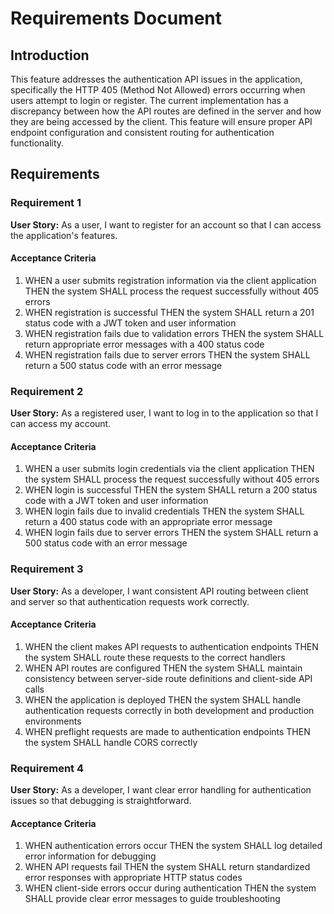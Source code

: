 # Requirements Document

## Introduction

This feature addresses the authentication API issues in the application, specifically the HTTP 405 (Method Not Allowed) errors occurring when users attempt to login or register. The current implementation has a discrepancy between how the API routes are defined in the server and how they are being accessed by the client. This feature will ensure proper API endpoint configuration and consistent routing for authentication functionality.

## Requirements

### Requirement 1

**User Story:** As a user, I want to register for an account so that I can access the application's features.

#### Acceptance Criteria

1. WHEN a user submits registration information via the client application THEN the system SHALL process the request successfully without 405 errors
2. WHEN registration is successful THEN the system SHALL return a 201 status code with a JWT token and user information
3. WHEN registration fails due to validation errors THEN the system SHALL return appropriate error messages with a 400 status code
4. WHEN registration fails due to server errors THEN the system SHALL return a 500 status code with an error message

### Requirement 2

**User Story:** As a registered user, I want to log in to the application so that I can access my account.

#### Acceptance Criteria

1. WHEN a user submits login credentials via the client application THEN the system SHALL process the request successfully without 405 errors
2. WHEN login is successful THEN the system SHALL return a 200 status code with a JWT token and user information
3. WHEN login fails due to invalid credentials THEN the system SHALL return a 400 status code with an appropriate error message
4. WHEN login fails due to server errors THEN the system SHALL return a 500 status code with an error message

### Requirement 3

**User Story:** As a developer, I want consistent API routing between client and server so that authentication requests work correctly.

#### Acceptance Criteria

1. WHEN the client makes API requests to authentication endpoints THEN the system SHALL route these requests to the correct handlers
2. WHEN API routes are configured THEN the system SHALL maintain consistency between server-side route definitions and client-side API calls
3. WHEN the application is deployed THEN the system SHALL handle authentication requests correctly in both development and production environments
4. WHEN preflight requests are made to authentication endpoints THEN the system SHALL handle CORS correctly

### Requirement 4

**User Story:** As a developer, I want clear error handling for authentication issues so that debugging is straightforward.

#### Acceptance Criteria

1. WHEN authentication errors occur THEN the system SHALL log detailed error information for debugging
2. WHEN API requests fail THEN the system SHALL return standardized error responses with appropriate HTTP status codes
3. WHEN client-side errors occur during authentication THEN the system SHALL provide clear error messages to guide troubleshooting